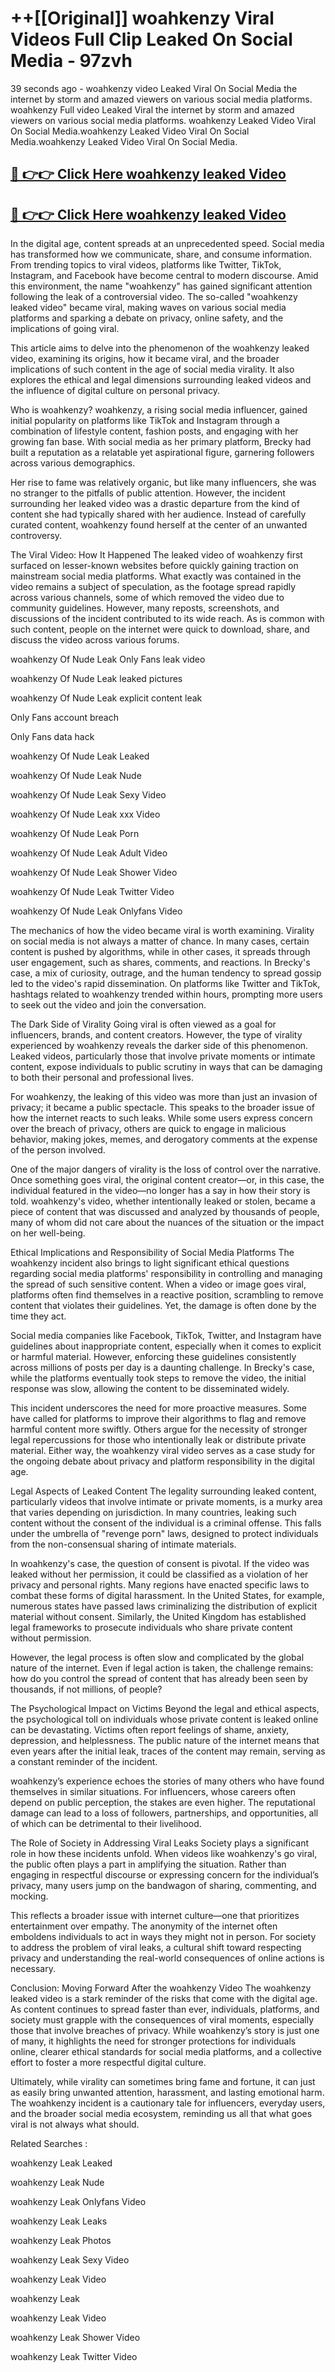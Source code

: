# ++[[Original]] woahkenzy Viral Videos Full Clip Leaked On Social Media - 97zvh<br>

39 seconds ago - woahkenzy video Leaked Viral On Social Media the internet by storm and amazed viewers on various social media platforms.
woahkenzy Full video Leaked Viral the internet by storm and amazed viewers on various social media platforms. woahkenzy Leaked Video Viral On Social Media.woahkenzy Leaked Video Viral On Social Media.woahkenzy Leaked Video Viral On Social Media.<br>


## [🔴 👉👉 Click Here woahkenzy leaked Video ](https://onlyclips.site?title=woahkenzy&ref=git)

## [🔴 👉👉 Click Here woahkenzy leaked Video ](https://onlyclips.site?title=woahkenzy&ref=git)

In the digital age, content spreads at an unprecedented speed. Social media has transformed how we communicate, share, and consume information. From trending topics to viral videos, platforms like Twitter, TikTok, Instagram, and Facebook have become central to modern discourse. Amid this environment, the name "woahkenzy" has gained significant attention following the leak of a controversial video. The so-called "woahkenzy leaked video" became viral, making waves on various social media platforms and sparking a debate on privacy, online safety, and the implications of going viral.

This article aims to delve into the phenomenon of the woahkenzy leaked video, examining its origins, how it became viral, and the broader implications of such content in the age of social media virality. It also explores the ethical and legal dimensions surrounding leaked videos and the influence of digital culture on personal privacy.

Who is woahkenzy?
woahkenzy, a rising social media influencer, gained initial popularity on platforms like TikTok and Instagram through a combination of lifestyle content, fashion posts, and engaging with her growing fan base. With social media as her primary platform, Brecky had built a reputation as a relatable yet aspirational figure, garnering followers across various demographics.

Her rise to fame was relatively organic, but like many influencers, she was no stranger to the pitfalls of public attention. However, the incident surrounding her leaked video was a drastic departure from the kind of content she had typically shared with her audience. Instead of carefully curated content, woahkenzy found herself at the center of an unwanted controversy.

The Viral Video: How It Happened
The leaked video of woahkenzy first surfaced on lesser-known websites before quickly gaining traction on mainstream social media platforms. What exactly was contained in the video remains a subject of speculation, as the footage spread rapidly across various channels, some of which removed the video due to community guidelines. However, many reposts, screenshots, and discussions of the incident contributed to its wide reach. As is common with such content, people on the internet were quick to download, share, and discuss the video across various forums.

woahkenzy Of Nude Leak Only Fans leak video

woahkenzy Of Nude Leak leaked pictures

woahkenzy Of Nude Leak explicit content leak

Only Fans account breach

Only Fans data hack

woahkenzy Of Nude Leak Leaked

woahkenzy Of Nude Leak Nude

woahkenzy Of Nude Leak Sexy Video

woahkenzy Of Nude Leak xxx Video

woahkenzy Of Nude Leak Porn

woahkenzy Of Nude Leak Adult Video

woahkenzy Of Nude Leak Shower Video

woahkenzy Of Nude Leak Twitter Video

woahkenzy Of Nude Leak Onlyfans Video

The mechanics of how the video became viral is worth examining. Virality on social media is not always a matter of chance. In many cases, certain content is pushed by algorithms, while in other cases, it spreads through user engagement, such as shares, comments, and reactions. In Brecky's case, a mix of curiosity, outrage, and the human tendency to spread gossip led to the video's rapid dissemination. On platforms like Twitter and TikTok, hashtags related to woahkenzy trended within hours, prompting more users to seek out the video and join the conversation.

The Dark Side of Virality
Going viral is often viewed as a goal for influencers, brands, and content creators. However, the type of virality experienced by woahkenzy reveals the darker side of this phenomenon. Leaked videos, particularly those that involve private moments or intimate content, expose individuals to public scrutiny in ways that can be damaging to both their personal and professional lives.

For woahkenzy, the leaking of this video was more than just an invasion of privacy; it became a public spectacle. This speaks to the broader issue of how the internet reacts to such leaks. While some users express concern over the breach of privacy, others are quick to engage in malicious behavior, making jokes, memes, and derogatory comments at the expense of the person involved.

One of the major dangers of virality is the loss of control over the narrative. Once something goes viral, the original content creator—or, in this case, the individual featured in the video—no longer has a say in how their story is told. woahkenzy's video, whether intentionally leaked or stolen, became a piece of content that was discussed and analyzed by thousands of people, many of whom did not care about the nuances of the situation or the impact on her well-being.

Ethical Implications and Responsibility of Social Media Platforms
The woahkenzy incident also brings to light significant ethical questions regarding social media platforms' responsibility in controlling and managing the spread of such sensitive content. When a video or image goes viral, platforms often find themselves in a reactive position, scrambling to remove content that violates their guidelines. Yet, the damage is often done by the time they act.

Social media companies like Facebook, TikTok, Twitter, and Instagram have guidelines about inappropriate content, especially when it comes to explicit or harmful material. However, enforcing these guidelines consistently across millions of posts per day is a daunting challenge. In Brecky's case, while the platforms eventually took steps to remove the video, the initial response was slow, allowing the content to be disseminated widely.

This incident underscores the need for more proactive measures. Some have called for platforms to improve their algorithms to flag and remove harmful content more swiftly. Others argue for the necessity of stronger legal repercussions for those who intentionally leak or distribute private material. Either way, the woahkenzy viral video serves as a case study for the ongoing debate about privacy and platform responsibility in the digital age.

Legal Aspects of Leaked Content
The legality surrounding leaked content, particularly videos that involve intimate or private moments, is a murky area that varies depending on jurisdiction. In many countries, leaking such content without the consent of the individual is a criminal offense. This falls under the umbrella of "revenge porn" laws, designed to protect individuals from the non-consensual sharing of intimate materials.

In woahkenzy's case, the question of consent is pivotal. If the video was leaked without her permission, it could be classified as a violation of her privacy and personal rights. Many regions have enacted specific laws to combat these forms of digital harassment. In the United States, for example, numerous states have passed laws criminalizing the distribution of explicit material without consent. Similarly, the United Kingdom has established legal frameworks to prosecute individuals who share private content without permission.

However, the legal process is often slow and complicated by the global nature of the internet. Even if legal action is taken, the challenge remains: how do you control the spread of content that has already been seen by thousands, if not millions, of people?

The Psychological Impact on Victims
Beyond the legal and ethical aspects, the psychological toll on individuals whose private content is leaked online can be devastating. Victims often report feelings of shame, anxiety, depression, and helplessness. The public nature of the internet means that even years after the initial leak, traces of the content may remain, serving as a constant reminder of the incident.

woahkenzy’s experience echoes the stories of many others who have found themselves in similar situations. For influencers, whose careers often depend on public perception, the stakes are even higher. The reputational damage can lead to a loss of followers, partnerships, and opportunities, all of which can be detrimental to their livelihood.

The Role of Society in Addressing Viral Leaks
Society plays a significant role in how these incidents unfold. When videos like woahkenzy's go viral, the public often plays a part in amplifying the situation. Rather than engaging in respectful discourse or expressing concern for the individual’s privacy, many users jump on the bandwagon of sharing, commenting, and mocking.

This reflects a broader issue with internet culture—one that prioritizes entertainment over empathy. The anonymity of the internet often emboldens individuals to act in ways they might not in person. For society to address the problem of viral leaks, a cultural shift toward respecting privacy and understanding the real-world consequences of online actions is necessary.

Conclusion: Moving Forward After the woahkenzy Video
The woahkenzy leaked video is a stark reminder of the risks that come with the digital age. As content continues to spread faster than ever, individuals, platforms, and society must grapple with the consequences of viral moments, especially those that involve breaches of privacy. While woahkenzy’s story is just one of many, it highlights the need for stronger protections for individuals online, clearer ethical standards for social media platforms, and a collective effort to foster a more respectful digital culture.

Ultimately, while virality can sometimes bring fame and fortune, it can just as easily bring unwanted attention, harassment, and lasting emotional harm. The woahkenzy incident is a cautionary tale for influencers, everyday users, and the broader social media ecosystem, reminding us all that what goes viral is not always what should.

Related Searches :

woahkenzy Leak Leaked

woahkenzy Leak Nude

woahkenzy Leak Onlyfans Video

woahkenzy Leak Leaks

woahkenzy Leak Photos

woahkenzy Leak Sexy Video

woahkenzy Leak Video

woahkenzy Leak

woahkenzy Leak Video

woahkenzy Leak Shower Video

woahkenzy Leak Twitter Video

